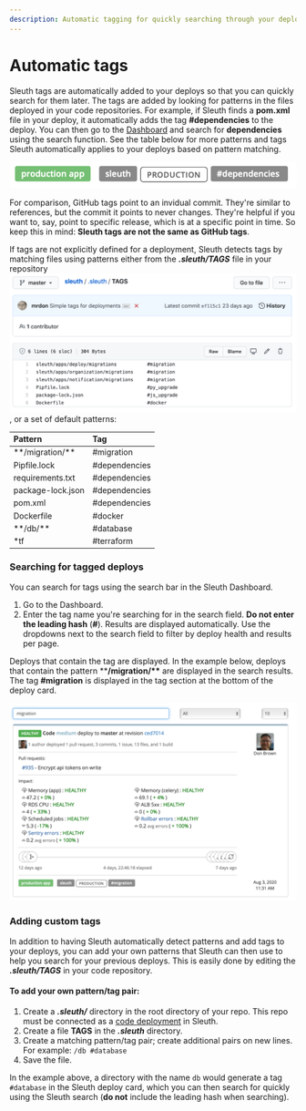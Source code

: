 ```yaml
---
description: Automatic tagging for quickly searching through your deploy history
---
```


# Automatic tags

Sleuth tags are automatically added to your deploys so that you can quickly search for them later. The tags are added by looking for patterns in the files deployed in your code repositories. For example, if Sleuth finds a **pom.xml** file in your deploy, it automatically adds the tag **\#dependencies** to the deploy. You can then go to the [Dashboard](dashboard-1/dashboard.md) and search for **dependencies** using the search function. See the table below for more patterns and tags Sleuth automatically applies to your deploys based on pattern matching. 

![The \#dependencies tag automatically added to a deploy](.gitbook/assets/sleuth-tags-dependencies.png)

For comparison, GitHub tags point to an invidual commit. They're similar to references, but the commit it points to never changes. They're helpful if you want to, say, point to specific release, which is at a specific point in time. So keep this in mind: **Sleuth tags are not the same as GitHub tags**.  

If tags are not explicitly defined for a deployment, Sleuth detects tags by matching files using patterns either from the _**.sleuth/TAGS**_  file in your repository ![](.gitbook/assets/sleuth-repo-tags.png), or a set of default patterns:

| Pattern | Tag |
| :--- | :--- |
| \*\*/migration/\*\* | \#migration |
| Pipfile.lock | \#dependencies |
| requirements.txt | \#dependencies |
| package-lock.json | \#dependencies |
| pom.xml | \#dependencies |
| Dockerfile | \#docker |
| \*\*/db/\*\* | \#database |
| \*tf | \#terraform |

### Searching for tagged deploys

You can search for tags using the search bar in the Sleuth Dashboard. 

1. Go to the Dashboard. 
2. Enter the tag name you're searching for in the search field. **Do not enter the leading hash** \(**\#**\). Results are displayed automatically. Use the dropdowns next to the search field to filter by deploy health and results per page. 

Deploys that contain the tag are displayed. In the example below, deploys that contain the pattern \*\***/migration/\*\***  are displayed in the search results. The tag **\#migration** is displayed in the tag section at the bottom of the deploy card. 

![The \#migration tag is shown at the bottom of the deploy card](.gitbook/assets/tags-searching.png)

### Adding custom tags

In addition to having Sleuth automatically detect patterns and add tags to your deploys, you can add your own patterns that Sleuth can then use to help you search for your previous deploys. This is easily done by editing the _**.sleuth/TAGS**_ in your code repository. 

#### To add your own pattern/tag pair: 

1. Create a _**.sleuth/**_ directory in the root directory of your repo. This repo must be connected as a [code deployment](settings/project/code-deployments.md) in Sleuth. 
2. Create a file **TAGS** in the _**.sleuth**_ directory. 
3. Create a matching pattern/tag pair; create additional pairs on new lines.  For example: `/db #database`
4. Save the file. 

In the example above, a directory with the name `db` would generate a tag `#database` in the Sleuth deploy card, which you can then search for quickly using the Sleuth search \(**do not** include the leading hash when searching\). 

